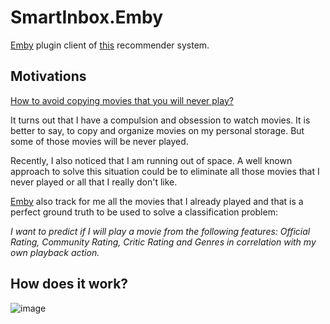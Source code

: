 # SmartInbox.Emby

[Emby](https://emby.media/) plugin client of [this](https://github.com/alexfdezsauco/SmartInbox.Emby.Server) recommender system.

## Motivations

[How to avoid copying movies that you will never play?](http://likewastoldtome.blogspot.com/2019/12/how-to-avoid-copying-movies-that-you.html)

It turns out that I have a compulsion and obsession to watch movies. It is better to say, to copy and organize movies on my personal storage. But some of those movies will be never played.

Recently, I also noticed that I am running out of space. A well known approach to solve this situation could be to eliminate all those movies that I never played or all that I really don't like.

[Emby](https://emby.media/) also track for me all the movies that I already played and that is a perfect ground truth to be used to solve a classification problem:

 _I want to predict if I will play a movie from the following features: Official Rating, Community Rating, Critic Rating and Genres in correlation with my own playback action._
 
 ## How does it work?
 
![image](https://user-images.githubusercontent.com/1785664/208254000-aa97bbdc-b072-4e10-9dd6-d8fa75277908.png)

